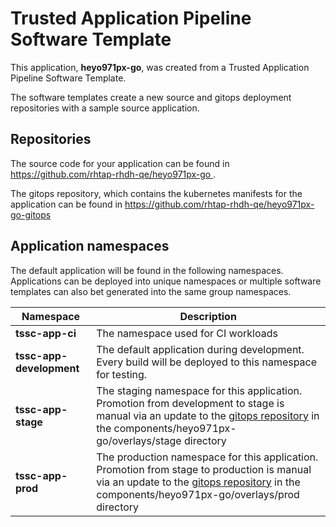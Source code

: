 # Trusted Application Pipeline Software Template

This application, **heyo971px-go**, was created from a Trusted Application Pipeline Software Template.

The software templates create a new source and gitops deployment repositories with a sample source application. 

## Repositories

The source code for your application can be found in [https://github.com/rhtap-rhdh-qe/heyo971px-go ](https://github.com/rhtap-rhdh-qe/heyo971px-go ).
 
The gitops repository, which contains the kubernetes manifests for the application can be found in 
[https://github.com/rhtap-rhdh-qe/heyo971px-go-gitops ](https://github.com/rhtap-rhdh-qe/heyo971px-go-gitops ) 

## Application namespaces 

The default application will be found in the following namespaces. Applications can be deployed into unique namespaces or multiple software templates can also bet generated into the same group namespaces.  

|  Namespace   |  Description   |  
| -------- | -------- |
| **tssc-app-ci** | The namespace used for CI workloads |
| **tssc-app-development** | The default application during development. Every build will be deployed to this namespace for testing. |
| **tssc-app-stage** | The staging namespace for this application. Promotion from development to stage is manual via an update to the [gitops repository](https://github.com/rhtap-rhdh-qe/heyo971px-go-gitops ) in the components/heyo971px-go/overlays/stage directory |
| **tssc-app-prod** | The production namespace for this application. Promotion from stage to production is manual via an update to the [gitops repository](https://github.com/rhtap-rhdh-qe/heyo971px-go-gitops ) in the components/heyo971px-go/overlays/prod directory |